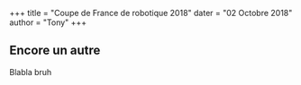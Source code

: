 +++
title = "Coupe de France de robotique 2018"
dater = "02 Octobre 2018"
author = "Tony"
+++

## Encore un autre

Blabla bruh
